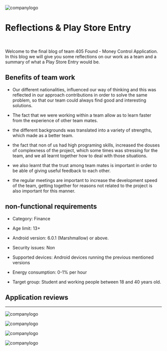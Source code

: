 ![companylogo]({{site.baseurl}}/images/405logo.png)

# Reflections & Play Store Entry

<br>

<p class="justify">

Welcome to the final blog of team 405 Found - Money Control Application. In this blog we will give you some reflections on our work as a team and a summary of what a Play Store Entry would be.

</p>

## Benefits of team work

- Our different nationalities, influenced our way of thinking and this was reflected in our approach contributions in order to solve the same problem, so that our team could always find good and interesting solutions.

- The fact that we were working within a team allow as to learn faster from the experience of other team mates.

- the different backgrounds was translated into a variety of strengths, which made as a better team.

- the fact that non of us had high programing skills, increased the douses of complexness of the project, which some times was stressing for the team, and we all learnt together how to deal with those situations.

- we also learnt that the trust among team mates is important in order to be able of giving useful feedback to each other. 

- the regular meetings are important to increase the development speed of the team, getting together for reasons not related to the project is also important for this manner. 


## non-functional requirements

- Category: Finance

- Age limit: 13+

- Android version: 6.0.1 (Marshmallow) or above.

- Security issues: Non

- Supported devices: Android devices running the previous mentioned versions

- Energy consumption: 0-1% per hour

- Target group: Student and working people between 18 and 40 years old.


## Application reviews
---
![companylogo]({{site.baseurl}}/images/RvRonald.png)

![companylogo]({{site.baseurl}}/images/RvEva.png)

![companylogo]({{site.baseurl}}/images/RvMAriam.png)

![companylogo]({{site.baseurl}}/images/RvMohamed.png)
